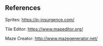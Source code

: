 References
---------------------------------------------
Sprites: https://p-insurgence.com/

Tile Editor: https://www.mapeditor.org/

Maze Creator: http://www.mazegenerator.net/

